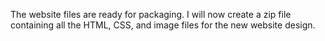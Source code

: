 The website files are ready for packaging. I will now create a zip file containing all the HTML, CSS, and image files for the new website design.
